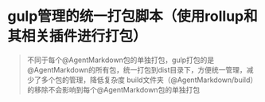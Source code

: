 # gulp管理的统一打包脚本（使用rollup和其相关插件进行打包）

> 不同于每个@AgentMarkdown包的单独打包，gulp打包的是@AgentMarkdown的所有包，统一打包到dist目录下，方便统一管理，减少了多个包的管理，降低复杂度
> build文件夹（@AgentMarkdown/build）的移除不会影响到每个@AgentMarkdown包的单独打包
